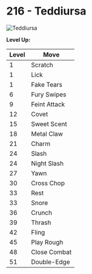 # 216 - Teddiursa
![][216]

**Level Up:**

Level | Move
---   | ---
  1   | Scratch
  1   | Lick
  1   | Fake Tears
  6   | Fury Swipes
  9   | Feint Attack
 12   | Covet
 15   | Sweet Scent
 18   | Metal Claw
 21   | Charm
 24   | Slash
 24   | Night Slash
 27   | Yawn
 30   | Cross Chop
 33   | Rest
 33   | Snore
 36   | Crunch
 39   | Thrash
 42   | Fling
 45   | Play Rough
 48   | Close Combat
 51   | Double-Edge



[216]: https://raw.githubusercontent.com/PokeAPI/sprites/master/sprites/pokemon/216.png "Teddiursa"
